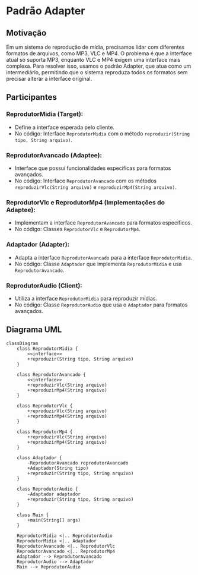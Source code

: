 # Padrão Adapter

## Motivação

Em um sistema de reprodução de mídia, precisamos lidar com diferentes formatos de arquivos, como MP3, VLC e MP4. O problema é que a interface atual só suporta MP3, enquanto VLC e MP4 exigem uma interface mais complexa. Para resolver isso, usamos o padrão Adapter, que atua como um intermediário, permitindo que o sistema reproduza todos os formatos sem precisar alterar a interface original. 

## Participantes

### **ReprodutorMidia (Target)**:
- Define a interface esperada pelo cliente.
- No código: Interface `ReprodutorMidia` com o método `reproduzir(String tipo, String arquivo)`.

### **ReprodutorAvancado (Adaptee)**:
- Interface que possui funcionalidades específicas para formatos avançados.
- No código: Interface `ReprodutorAvancado` com os métodos `reproduzirVlc(String arquivo)` e `reproduzirMp4(String arquivo)`.

### **ReprodutorVlc e ReprodutorMp4 (Implementações do Adaptee)**:
- Implementam a interface `ReprodutorAvancado` para formatos específicos.
- No código: Classes `ReprodutorVlc` e `ReprodutorMp4`.

### **Adaptador (Adapter)**:
- Adapta a interface `ReprodutorAvancado` para a interface `ReprodutorMidia`.
- No código: Classe `Adaptador` que implementa `ReprodutorMidia` e usa `ReprodutorAvancado`.

### **ReprodutorAudio (Client)**:
- Utiliza a interface `ReprodutorMidia` para reproduzir mídias.
- No código: Classe `ReprodutorAudio` que usa o `Adaptador` para formatos avançados.

## Diagrama UML

```mermaid
classDiagram
    class ReprodutorMidia {
        <<interface>>
        +reproduzir(String tipo, String arquivo)
    }

    class ReprodutorAvancado {
        <<interface>>
        +reproduzirVlc(String arquivo)
        +reproduzirMp4(String arquivo)
    }

    class ReprodutorVlc {
        +reproduzirVlc(String arquivo)
        +reproduzirMp4(String arquivo)
    }

    class ReprodutorMp4 {
        +reproduzirVlc(String arquivo)
        +reproduzirMp4(String arquivo)
    }

    class Adaptador {
        -ReprodutorAvancado reprodutorAvancado
        +Adaptador(String tipo)
        +reproduzir(String tipo, String arquivo)
    }

    class ReprodutorAudio {
        -Adaptador adaptador
        +reproduzir(String tipo, String arquivo)
    }

    class Main {
        +main(String[] args)
    }

    ReprodutorMidia <|.. ReprodutorAudio
    ReprodutorMidia <|.. Adaptador
    ReprodutorAvancado <|.. ReprodutorVlc
    ReprodutorAvancado <|.. ReprodutorMp4
    Adaptador --> ReprodutorAvancado
    ReprodutorAudio --> Adaptador
    Main --> ReprodutorAudio
